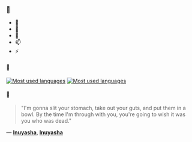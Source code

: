 ### 👋

- 🔭
- 🌱
- 💬
- 📫
- ⚡

#### 🧏

[![Most used languages](https://github-readme-stats-aynah.vercel.app/api/top-langs/?username=aynh&theme=solarized-dark&langs_count=6&layout=compact&hide_title=true)](https://github.com/anuraghazra/github-readme-stats#gh-dark-mode-only)
[![Most used languages](https://github-readme-stats-aynah.vercel.app/api/top-langs/?username=aynh&theme=solarized-light&langs_count=6&layout=compact&hide_title=true)](https://github.com/anuraghazra/github-readme-stats#gh-light-mode-only)

#### 💬

> "I'm gonna slit your stomach, take out your guts, and put them in a bowl. By the time I'm through with you, you're going to wish it was you who was dead."

&mdash; [**Inuyasha**](https://myanimelist.net/character.php?q=Inuyasha&cat=character), [**Inuyasha**](https://myanimelist.net/search/all?q=Inuyasha&cat=all)
